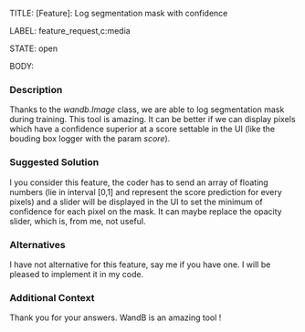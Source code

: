 TITLE:
[Feature]: Log segmentation mask with confidence

LABEL:
feature_request,c:media

STATE:
open

BODY:
### Description

Thanks to the *wandb.Image* class, we are able to log segmentation mask during training. This tool is amazing. It can be better if we can display pixels which have a confidence superior at a score settable in the UI (like the bouding box logger with the param *score*).


### Suggested Solution

I you consider this feature, the coder has to send an array of floating numbers (lie in interval [0,1] and represent the score prediction for every pixels) and a slider will be displayed in the UI to set the minimum of confidence for each pixel on the mask.
It can maybe replace the opacity slider, which is, from me, not useful. 

### Alternatives

I have not alternative for this feature, say me if you have one. I will be pleased to implement it in my code. 

### Additional Context

Thank you for your answers. WandB is an amazing tool !

